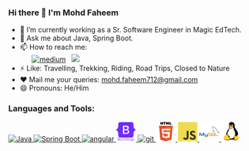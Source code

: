 ### Hi there 👋 I'm Mohd Faheem

- 🔭 I’m currently working as a Sr. Software Engineer in Magic EdTech.
- 💬 Ask me about Java, Spring Boot. 
- 📫 How to reach me: <br />
&nbsp;&nbsp;&nbsp;&nbsp;&nbsp;&nbsp;<a href="https://www.linkedin.com/in/mohdfaheem712/"><img alt="medium" src="https://img.shields.io/badge/LinkedIn-0077B5?style=for-the-badge&logo=linkedin&logoColor=white" /></a> 
&nbsp;&nbsp;![](https://komarev.com/ghpvc/?username=Mohdfaheem712)
- ⚡ Like: Travelling, Trekking, Riding, Road Trips, Closed to Nature
- :heart: Mail me your queries: mohd.faheem712@gmail.com
- 😄 Pronouns: He/Him
<h3 align="left">Languages and Tools:</h3>
<p align="left"> <a href="https://www.java.com" target="_blank" rel="noreferrer">
  <img src="https://www.vectorlogo.zone/logos/java/java-icon.svg" alt="Java" width="40" height="40"/>
</a>
<a href="https://spring.io/projects/spring-boot" target="_blank" rel="noreferrer">
  <img src="https://www.vectorlogo.zone/logos/springio/springio-icon.svg" alt="Spring Boot" width="40" height="40"/>
</a>
  <a href="https://angular.io" target="_blank" rel="noreferrer"> <img src="https://angular.io/assets/images/logos/angular/angular.svg" alt="angular" width="40" height="40"/> </a> <a href="https://getbootstrap.com" target="_blank" rel="noreferrer"> <img src="https://raw.githubusercontent.com/devicons/devicon/master/icons/bootstrap/bootstrap-plain-wordmark.svg" alt="bootstrap" width="40" height="40"/> </a> <a href="https://git-scm.com/" target="_blank" rel="noreferrer"> <img src="https://www.vectorlogo.zone/logos/git-scm/git-scm-icon.svg" alt="git" width="40" height="40"/> </a> <a href="https://www.w3.org/html/" target="_blank" rel="noreferrer"> <img src="https://raw.githubusercontent.com/devicons/devicon/master/icons/html5/html5-original-wordmark.svg" alt="html5" width="40" height="40"/> </a> <a href="https://developer.mozilla.org/en-US/docs/Web/JavaScript" target="_blank" rel="noreferrer"> <img src="https://raw.githubusercontent.com/devicons/devicon/master/icons/javascript/javascript-original.svg" alt="javascript" width="40" height="40"/> </a> <a href="https://www.mysql.com/" target="_blank" rel="noreferrer"> <img src="https://raw.githubusercontent.com/devicons/devicon/master/icons/mysql/mysql-original-wordmark.svg" alt="mysql" width="40" height="40"/> </a> <a href="https://www.linux.org/" target="_blank" rel="noreferrer"> <img src="https://raw.githubusercontent.com/devicons/devicon/master/icons/linux/linux-original.svg" alt="linux" width="40" height="40"/> </a> </p>


